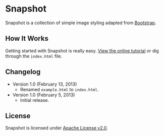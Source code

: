 # Snapshot
Snapshot is a collection of simple image styling adapted from [Bootstrap](http://getbootstrap.com).

## How It Works
Getting started with Snapshot is really easy. [View the online tutorial](http://cferdinandi.github.com/snapshot/) or dig through the `index.html` file.

## Changelog
* Version 1.0 (February 13, 2013)
  * Renamed `example.html` to `index.html`.
* Version 1.0 (February 5, 2013)
  * Initial release.

## License
Snapshot is licensed under [Apache License v2.0](http://www.apache.org/licenses/LICENSE-2.0).
